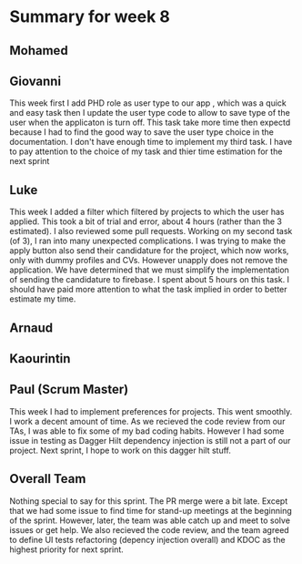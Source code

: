 # Summary for week 8

## Mohamed

## Giovanni
This week first I add PHD role as user type to our app , which was a quick and easy task then I update the user type code to allow to save type of the user when the applicaton is turn off. This task take more time then expectd because I had to find the good way to save the user type choice in the documentation.  I don't have enough time to implement my third task. I have to pay attention to the choice of my task and thier time estimation for the next sprint 

## Luke
This week I added a filter which filtered by projects to which the user has applied. This took a bit of trial and error, about 4 hours (rather than the 3 estimated). I also reviewed some pull requests. Working on my second task (of 3), I ran into many unexpected complications. I was trying to make the apply button also send their candidature for the project, which now works, only with dummy profiles and CVs. However unapply does not remove the application. We have determined that we must simplify the implementation of sending the candidature to firebase. I spent about 5 hours on this task. I should have paid more attention to what the task implied in order to better estimate my time.

## Arnaud

## Kaourintin 

## Paul (Scrum Master)
This week I had to implement preferences for projects. This went smoothly. I work a decent amount of time. As we recieved the code review from our TAs, I was able to fix some of my bad coding habits. However I had some issue in testing as Dagger Hilt dependency injection is still not a part of our project.
Next sprint, I hope to work on this dagger hilt stuff.

## Overall Team
Nothing special to say for this sprint. The PR merge were a bit late. Except that we had some issue to find time for stand-up meetings at the beginning of the sprint. However, later, the team was able catch up and meet to solve issues or get help. We also recieved the code review, and the team agreed to define UI tests refactoring (depency injection overall) and KDOC as the highest priority for next sprint.
